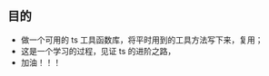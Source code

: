 <!--
 * @Author: your name
 * @Date: 2021-07-08 19:06:18
 * @LastEditTime: 2021-07-08 19:07:37
 * @LastEditors: Please set LastEditors
 * @Description: In User Settings Edit
 * @FilePath: /Typescript-Toolbox/README.md
-->
## 目的

- 做一个可用的 ts 工具函数库，将平时用到的工具方法写下来，复用；
- 这是一个学习的过程，见证 ts 的进阶之路，
- 加油！！！

